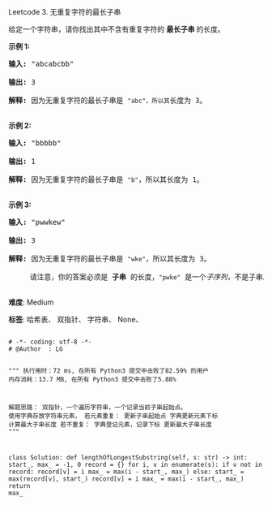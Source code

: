 Leetcode 3. 无重复字符的最长子串
<p>给定一个字符串，请你找出其中不含有重复字符的&nbsp;<strong>最长子串&nbsp;</strong>的长度。</p>


<p><strong>示例&nbsp;1:</strong></p>



<pre><strong>输入: </strong>&quot;abcabcbb&quot;

<strong>输出: </strong>3 

<strong>解释:</strong> 因为无重复字符的最长子串是 <code>&quot;abc&quot;，所以其</code>长度为 3。

</pre>



<p><strong>示例 2:</strong></p>



<pre><strong>输入: </strong>&quot;bbbbb&quot;

<strong>输出: </strong>1

<strong>解释: </strong>因为无重复字符的最长子串是 <code>&quot;b&quot;</code>，所以其长度为 1。

</pre>



<p><strong>示例 3:</strong></p>



<pre><strong>输入: </strong>&quot;pwwkew&quot;

<strong>输出: </strong>3

<strong>解释: </strong>因为无重复字符的最长子串是&nbsp;<code>&quot;wke&quot;</code>，所以其长度为 3。

&nbsp;    请注意，你的答案必须是 <strong>子串 </strong>的长度，<code>&quot;pwke&quot;</code>&nbsp;是一个<em>子序列，</em>不是子串。

</pre>





 **难度**: Medium



 **标签**: 哈希表、 双指针、 字符串、 None、 





<div class="hcb_wrap">
<pre class="prism undefined-numbers lang-python" data-lang="Python"><code>
# -*- coding: utf-8 -*-
# @Author  : LG

"""
执行用时：72 ms, 在所有 Python3 提交中击败了82.59% 的用户
内存消耗：13.7 MB, 在所有 Python3 提交中击败了5.88%

解题思路：
    双指针，一个遍历字符串，一个记录当前子串起始点。
    使用字典存放字符串元素，
    若元素重复：
        更新子串起始点
        字典更新元素下标
        计算最大子串长度
    若不重复：
        字典登记元素，记录下标
        更新最大子串长度
"""

class Solution:
    def lengthOfLongestSubstring(self, s: str) -> int:
        start_, max_ = -1, 0
        record = {}
        for i, v in enumerate(s):
            if v not in record:
                record[v] = i
                max_ = max(i - start_, max_)
            else:
                start_ = max(record[v], start_)
                record[v] = i
                max_ = max(i - start_, max_)
        return max_



</code></pre></div>
